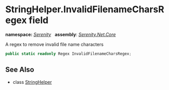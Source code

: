 # StringHelper.InvalidFilenameCharsRegex field
**namespace:** *[Serenity](../../README.md#serenity-namespace)*   **assembly**: *[Serenity.Net.Core](../../README.md)*

A regex to remove invalid file name characters

```csharp
public static readonly Regex InvalidFilenameCharsRegex;
```

## See Also

* class [StringHelper](../StringHelper.md)